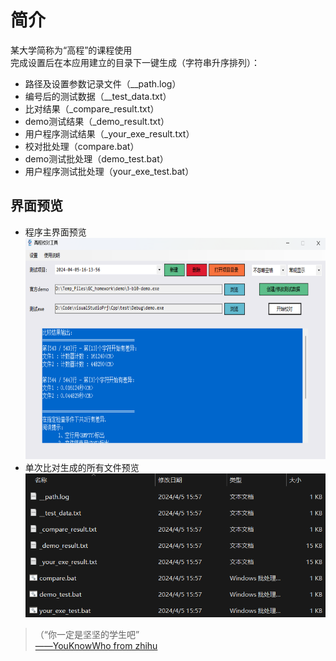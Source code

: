 # 简介  
某大学简称为“高程”的课程使用  
完成设置后在本应用建立的目录下一键生成（字符串升序排列）：  
* 路径及设置参数记录文件（__path.log）  
* 编号后的测试数据（__test_data.txt）  
* 比对结果（_compare_result.txt）  
* demo测试结果（_demo_result.txt）  
* 用户程序测试结果（_your_exe_result.txt）  
* 校对批处理（compare.bat）  
* demo测试批处理（demo_test.bat）  
* 用户程序测试批处理（your_exe_test.bat）  

## 界面预览  
<ul>
  <li>程序主界面预览<br>
    <img alt="预览图片" src="./img/main.png" width="640px" height="354px"></li>
  <li>单次比对生成的所有文件预览<br>
    <img alt="生成文件预览" src="./img/files.png" width="480px" height="230px"></li>
</ul>
<blockquote>（“你一定是坚坚的学生吧”<br>
<a href="https://www.zhihu.com/question/554569818/answer/2683685957" target="_blank">——YouKnowWho from zhihu</a>
</blockquote>  
